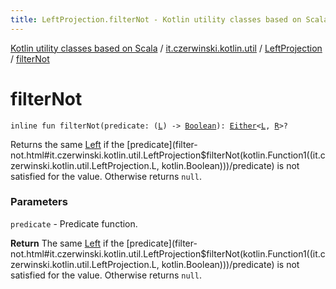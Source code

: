 ```yaml
---
title: LeftProjection.filterNot - Kotlin utility classes based on Scala
---
```


[Kotlin utility classes based on Scala](../../index.html) / [it.czerwinski.kotlin.util](../index.html) / [LeftProjection](index.html) / [filterNot](./filter-not.html)

# filterNot

`inline fun filterNot(predicate: (`[`L`](index.html#L)`) -> `[`Boolean`](https://kotlinlang.org/api/latest/jvm/stdlib/kotlin/-boolean/index.html)`): `[`Either`](../-either/index.html)`<`[`L`](index.html#L)`, `[`R`](index.html#R)`>?`

Returns the same [Left](../-left/index.html) if the [predicate](filter-not.html#it.czerwinski.kotlin.util.LeftProjection$filterNot(kotlin.Function1((it.czerwinski.kotlin.util.LeftProjection.L, kotlin.Boolean)))/predicate) is not satisfied for the value. Otherwise returns `null`.

### Parameters

`predicate` - Predicate function.

**Return**
The same [Left](../-left/index.html) if the [predicate](filter-not.html#it.czerwinski.kotlin.util.LeftProjection$filterNot(kotlin.Function1((it.czerwinski.kotlin.util.LeftProjection.L, kotlin.Boolean)))/predicate) is not satisfied for the value. Otherwise returns `null`.

